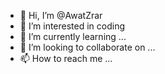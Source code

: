 - 👋 Hi, I’m @AwatZrar
- 👀 I’m interested in coding
- 🌱 I’m currently learning ...
- 💞️ I’m looking to collaborate on ...
- 📫 How to reach me ...

<!---
AwatZrar/AwatZrar is a ✨ special ✨ repository because its `README.md` (this file) appears on your GitHub profile.
You can click the Preview link to take a look at your changes.
--->
